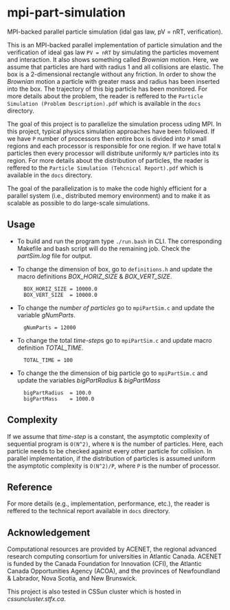 # mpi-part-simulation
MPI-backed parallel particle simulation (idal gas law, pV = nRT, verification).

This is an MPI-backed parallel implementation of particle simulation and the verification of ideal gas law `PV = nRT` by simulating the particles movement and interaction. It also shows something called *Brownian* motion. Here, we assume that particles are hard with radius 1 and all collisions are elastic. The box is a 2-dimensional rectangle without any friction. In order to show the *Brownian* motion a particle with greater mass and radius has been inserted into the box. The trajectory of this big particle has been monitored. For more details about the problem, the reader is reffered to the `Particle Simulation (Problem Description).pdf` which is available in the `docs` directory.

The goal of this project is to parallelize the simulation process uding MPI. In this project, typical physics simulation approaches have been followed. If we have `P` number of processors then entire box is divided into `P` small regions and each processor is responsible for one region. If we have total `N` particles then every processor will distribute uniformly `N/P` particles into its region. For more details about the distribution of particles, the reader is reffered to the `Particle Simulation (Tehcnical Report).pdf` which is available in the `docs` directory.

The goal of the parallelization is to make the code highly efficient for a parallel system (i.e., distributed memory environment) and to make it as scalable as possible to do large-scale simulations. 

Usage
-----
- To build and run the program type `./run.bash` in CLI. The corresponding Makefile and bash script will do the remaining job. Check the *partSim.log* file for output.

- To change the dimension of box, go to `definitions.h` and update the macro definitions *BOX_HORIZ_SIZE* & *BOX_VERT_SIZE*.
	
		BOX_HORIZ_SIZE = 10000.0
		BOX_VERT_SIZE  = 10000.0

- To change the *number of particles* go to `mpiPartSim.c` and update the variable *gNumParts*.		

		gNumParts = 12000

- To change the total *time-step*s go to `mpiPartSim.c` and update macro definition *TOTAL_TIME*.
		
		TOTAL_TIME = 100

- To change the the dimension of big particle go to `mpiPartSim.c` and update the variables *bigPartRadius* & *bigPartMass*

		bigPartRadius  = 100.0
		bigPartMass    = 1000.0

Complexity
----------
If we assume that *time-step* is a constant, the asymptotic complexity of sequential program is `O(N^2)`, where `N` is the
number of particles. Here, each particle needs to be checked against every other particle for collision. In parallel implementation, if the distribution of particles is assumed uniform the asymptotic complexity is `O(N^2)/P`, where `P` is the number of processor.

Reference
---------
For more details (e.g., implementation, performance, etc.), the reader is reffered to the technical report available in `docs` directory.

Acknowledgement
---------------
Computational resources are provided by ACENET, the regional advanced research computing consortium for universities in Atlantic Canada. ACENET is funded by the Canada Foundation for Innovation (CFI), the Atlantic Canada Opportunities Agency (ACOA), and the provinces of Newfoundland & Labrador, Nova Scotia, and New Brunswick.

This project is also tested in CSSun cluster which is hosted in *cssuncluster.stfx.ca*.

